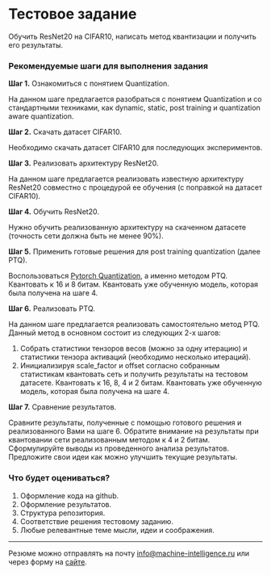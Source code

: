 # Тестовое задание
Обучить ResNet20 на CIFAR10, написать метод квантизации и получить его результаты.


### Рекомендуемые шаги для выполнения задания  
**Шаг 1.** Ознакомиться с понятием Quantization.  

На данном шаге предлагается разобраться с понятием Quantization и со стандартными техниками, как dynamic, static, post training и quantization aware quantization.

**Шаг 2.** Скачать датасет CIFAR10.

Необходимо скачать датасет CIFAR10 для последующих экспериментов.

**Шаг 3.** Реализовать архитектуру ResNet20.

На данном шаге предлагается реализовать известную архитектуру ResNet20 совместно с процедурой ее обучения (с поправкой на датасет CIFAR10).

**Шаг 4.** Обучить ResNet20.  

Нужно обучить реализованную архитектуру на скаченном датасете (точность сети должна быть не менее 90%).  

**Шаг 5.** Применить готовые решения для post training quantization (далее PTQ).  

Воспользоваться [Pytorch Quantization](https://pytorch.org/blog/introduction-to-quantization-on-pytorch/), а именно методом PTQ. Квантовать к 16 и 8 битам. Квантовать уже обученную модель, которая была получена на шаге 4.

**Шаг 6.** Реализовать PTQ.  

На данном шаге предлагается реализовать самостоятельно метод PTQ. Данный метод в основном состоит из следующих 2-х шагов:  
1. Собрать статистики тензоров весов (можно за одну итерацию) и статистики тензора активаций (необходимо несколько итераций).  
2. Инициализируя scale_factor и offset согласно собранным статистикам квантовать сеть и получить результаты на тестовом датасете.
Квантовать к 16, 8, 4 и 2 битам. Квантовать уже обученную модель, которая была получена на шаге 4.

**Шаг 7.** Сравнение результатов.  

Сравните результаты, полученные с помощью готового решения и реализованного Вами на шаге 6. Обратите внимание на результаты при квантовании сети реализованным методом к 4 и 2 битам. Сформулируйте выводы из проведенного анализа результатов. Предложите свои идеи как можно улучшить текущие результаты.


### Что будет оцениваться?
1. Оформление кода на github.
2. Оформление результатов.
3. Структура репозитория.
4. Соответствие решения тестовому заданию.
5. Любые релевантные теме мысли, идеи и соображения.

---

Резюме можно отправлять на почту info@machine-intelligence.ru или через форму на [сайте](http://machine-intelligence.ru/page11641715.html#Vacancy).